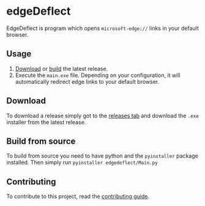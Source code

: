# edgeDeflect

EdgeDeflect is program which opens `microsoft-edge://` links in your default browser.

## Usage

1. [Download](#download) or [build](#build-from-source) the latest release.
2. Execute the `main.exe` file. Depending on your configuration, it will automatically redirect edge links to your default browser.

## Download

To download a release simply got to the [releases tab](https://github.com/ElBe-Development/edgeDeflect/releases) and download the `.exe` installer from the latest release.

## Build from source

To build from source you need to have python and the `pyinstaller` package installed.
Then simply run `pyinstaller edgedeflect/Main.py`

## Contributing

To contribute to this project, read the [contributing guide](./CONTRIBUTING.md).
